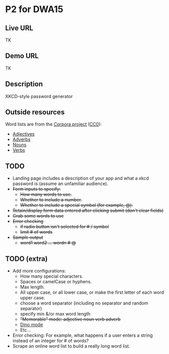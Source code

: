 # P2 for DWA15

## Live URL

TK

## Demo URL

TK

## Description

XKCD-style password generator

## Outside resources

Word lists are from the [Corpora project](https://github.com/dariusk/corpora/)  ([CC0](http://creativecommons.org/publicdomain/zero/1.0/)):
- [Adjectives](https://github.com/dariusk/corpora/blob/master/data/words/adjs.json)
- [Adverbs](https://github.com/dariusk/corpora/blob/master/data/words/adverbs.json)
- [Nouns](https://github.com/dariusk/corpora/blob/master/data/words/nouns.json)
- [Verbs](https://github.com/dariusk/corpora/blob/master/data/words/verbs.json)

## TODO 
- Landing page includes a description of your app and what a xkcd password is (assume an unfamiliar audience).
- ~~Form inputs to specify:~~
	- ~~How many words to use.~~
	- ~~Whether to include a number.~~
	- ~~Whether to include a special symbol (for example, @).~~
- ~~Retain/display form data entered after clicking submit (don't clear fields)~~
- ~~Grab some words to use~~
- ~~Error checking~~
	- ~~if radio button isn't selected for # / symbol~~
	- ~~limit # of words~~
- ~~Sample output~~
	- ~~word1 word2 ... wordn # @~~


## TODO (extra)
- Add more configurations:
	- How many special characters.
	- Spaces or camelCase or hyphens.
	- Max length.
	- All upper case, or all lower case, or make the first letter of each word upper case.
	- choose a word separator (including no separator and random separator)
	- specify min &/or max word length
	- ~~"Memorable" mode: adjective noun verb adverb~~
	- [Dino mode](https://github.com/dariusk/corpora/blob/master/data/animals/dinosaurs.json)
	- Etc...
- Error checking: For example, what happens if a user enters a string instead of an integer for # of words?
- Scrape an online word list to build a really long word list. 